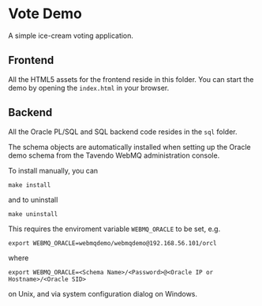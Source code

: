 # Vote Demo

A simple ice-cream voting application.

## Frontend

All the HTML5 assets for the frontend reside in this folder. You can start the demo by opening the `index.html` in your browser.

## Backend

All the Oracle PL/SQL and SQL backend code resides in the `sql` folder.

The schema objects are automatically installed when setting up the Oracle demo schema from the Tavendo WebMQ administration console.

To install manually, you can

	make install

and to uninstall

	make uninstall

This requires the enviroment variable `WEBMQ_ORACLE` to be set, e.g.

	export WEBMQ_ORACLE=webmqdemo/webmqdemo@192.168.56.101/orcl

where

	export WEBMQ_ORACLE=<Schema Name>/<Password>@<Oracle IP or Hostname>/<Oracle SID>

on Unix, and via system configuration dialog on Windows.
